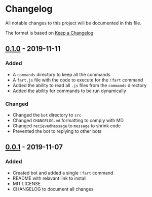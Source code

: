 # Changelog

All notable changes to this project will be documented in this file.

The format is based on [Keep a Changelog](https://keepachangelog.com/en/1.0.0/)

## [0.1.0](https://github.com/JustinByrne/BitBot/releases/tag/0.1.0) - 2019-11-11

### Added

- A `commands` directory to keep all the commands
- A `fart.js` file with the code to execute for the `!fart` command
- Added the ability to read all `.js` files from the `commands` directory
- Added the ability for commands to be run dynamically

### Changed

- Changed the `bot` directory to `src`
- Changed `CHANGELOG.md` formatting to comply with MD
- Changed `recievedMessage` to `message` to shrink code
- Prevented the bot to replying to other bots

## [0.0.1](https://github.com/JustinByrne/BitBot/releases/tag/0.0.1) - 2019-11-07

### Added

- Created bot and added a single `!fart` command
- README with relavant link to install
- MIT LICENSE
- CHANGELOG to document all changes
